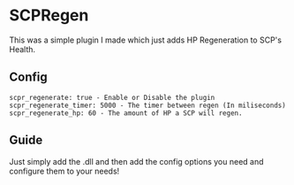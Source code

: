 # SCPRegen
This was a simple plugin I made which just adds HP Regeneration to SCP's Health.

## Config
```
scpr_regenerate: true - Enable or Disable the plugin
scpr_regenerate_timer: 5000 - The timer between regen (In miliseconds)
scpr_regenerate_hp: 60 - The amount of HP a SCP will regen.
```

## Guide
Just simply add the .dll and then add the config options you need and configure them to your needs! 
